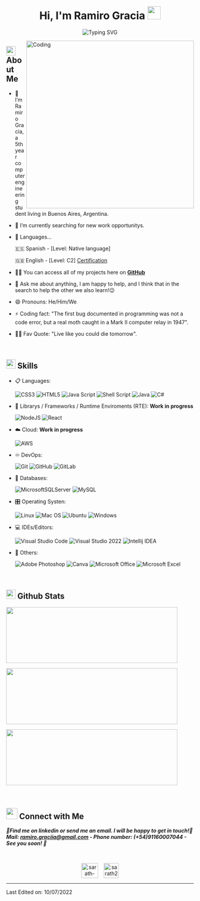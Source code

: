 <h1 align="center">Hi, I'm Ramiro Gracia <img src="https://media.giphy.com/media/hvRJCLFzcasrR4ia7z/giphy.gif" width="35"></h1>

<div align="center">
  
![Typing SVG](https://readme-typing-svg.herokuapp.com?font=ROBOT&size=25&color=39FF14&background=000000&center=true&vCenter=true&width=490&lines=%3E+Welcome+to+my+GitHub+profile...!)

</div>

<img align="right" alt="Coding" width="450" src="https://cdn.dribbble.com/users/1162077/screenshots/3848914/programmer.gif">

## <img src="https://c.tenor.com/NCRHhqkXrJYAAAAi/programmers-go-internet.gif" width="25">  <b>About Me</b>

- 🙋 I’m Ramiro Gracia, a 5th year computer engineering student living in Buenos Aires, Argentina.

- 🔭 I’m currently searching for new work opportunitys.

- 💬 Languages...

  🇪🇸 Spanish - [Level: Native language]
  
  🇬🇧 English - [Level: C2] [Certification](https://cert.efset.org/en/6iBzbb)

- 👨‍💻 You can access all of my projects here on **[GitHub](https://github.com/ramiro-gracia)**

- 💬 Ask me about anything, I am happy to help, and I think that in the search to help the other we also learn!😉

- 😄 Pronouns: He/Him/We

- ⚡ Coding fact: "The first bug documented in programming was not a code error, but a real moth caught in a Mark II computer relay in 1947".

- 💪🏼 Fav Quote: "Live like you could die tomorrow".

<br>

## <img src="https://media2.giphy.com/media/QssGEmpkyEOhBCb7e1/giphy.gif?cid=ecf05e47a0n3gi1bfqntqmob8g9aid1oyj2wr3ds3mg700bl&rid=giphy.gif" width ="25"><b> Skills</b>

<p align="center">

- 📋 Languages:
    
    ![CSS3](https://img.shields.io/badge/css3-%231572B6.svg?style=for-the-badge&logo=css3&logoColor=white)
    ![HTML5](https://img.shields.io/badge/html5-%23E34F26.svg?style=for-the-badge&logo=html5&logoColor=white)
    ![Java Script](https://img.shields.io/badge/JavaScript-F7DF1E?style=for-the-badge&logo=javascript&logoColor=black)
    ![Shell Script](https://img.shields.io/badge/shell_script-%23121011.svg?style=for-the-badge&logo=gnu-bash&logoColor=white)
    ![Java](https://img.shields.io/badge/Java-ED8B00?style=for-the-badge&logo=openjdk&logoColor=white)
    ![C#](https://img.shields.io/badge/C%23-239120?style=for-the-badge&logo=c-sharp&logoColor=white)

- 📓 Librarys / Frameworks / Runtime Enviroments (RTE): **Work in progress**
  
    ![NodeJS](https://img.shields.io/badge/Node.js-43853D?style=for-the-badge&logo=node.js&logoColor=white)
    ![React](https://img.shields.io/badge/React-20232A?style=for-the-badge&logo=react&logoColor=61DAFB)
    
- ☁️ Cloud: **Work in progress**

    ![AWS](https://img.shields.io/badge/AWS-%23FF9900.svg?style=for-the-badge&logo=amazon-aws&logoColor=white)
    
- ♾️ DevOps:

    ![Git](https://img.shields.io/badge/git-%23F05033.svg?style=for-the-badge&logo=git&logoColor=white)
    ![GitHub](https://img.shields.io/badge/github-%23121011.svg?style=for-the-badge&logo=github&logoColor=white)
    ![GitLab](https://img.shields.io/badge/gitlab-%23181717.svg?style=for-the-badge&logo=gitlab&logoColor=white)
    
- 💾 Databases:

    ![MicrosoftSQLServer](https://img.shields.io/badge/Microsoft%20SQL%20Sever-CC2927?style=for-the-badge&logo=microsoft%20sql%20server&logoColor=white) 
    ![MySQL](https://img.shields.io/badge/mysql-%2300f.svg?style=for-the-badge&logo=mysql&logoColor=white)
    
- 🎛️ Operating Systen:

    ![Linux](https://img.shields.io/badge/Linux-FCC624?style=for-the-badge&logo=linux&logoColor=black)
    ![Mac OS](https://img.shields.io/badge/mac%20os-000000?style=for-the-badge&logo=macos&logoColor=F0F0F0)
    ![Ubuntu](https://img.shields.io/badge/Ubuntu-E95420?style=for-the-badge&logo=ubuntu&logoColor=white)
    ![Windows](https://img.shields.io/badge/Windows-0078D6?style=for-the-badge&logo=windows&logoColor=white)
    
- 💻 IDEs/Editors:

    ![Visual Studio Code](https://img.shields.io/badge/Visual%20Studio%20Code-0078d7.svg?style=for-the-badge&logo=visual-studio-code&logoColor=white)
    ![Visual Studio 2022](https://img.shields.io/badge/Visual_Studio-5C2D91?style=for-the-badge&logo=visual%20studio&logoColor=white)
    ![Intellij IDEA](https://img.shields.io/badge/IntelliJ_IDEA-000000.svg?style=for-the-badge&logo=intellij-idea&logoColor=white)
    
- 🥅 Others:

    ![Adobe Photoshop](https://img.shields.io/badge/adobe%20photoshop-%2331A8FF.svg?style=for-the-badge&logo=adobe%20photoshop&logoColor=white)
    ![Canva](https://img.shields.io/badge/Canva-%2300C4CC.svg?style=for-the-badge&logo=Canva&logoColor=white) 
    ![Microsoft Office](https://img.shields.io/badge/Microsoft_Office-D83B01?style=for-the-badge&logo=microsoft-office&logoColor=white)
    ![Microsoft Excel](https://img.shields.io/badge/Microsoft_Excel-217346?style=for-the-badge&logo=microsoft-excel&logoColor=white)


</p>

<br> 

## <img src="https://media.giphy.com/media/iY8CRBdQXODJSCERIr/giphy.gif" width="25"> <b>Github Stats</b>

<p><img width="460" height="150" src="https://github-readme-stats.vercel.app/api?username=ramiro-gracia&theme=tokyonight&show_icons=true/460/300">

<p><img width="460" height="150" src="https://github-readme-stats.vercel.app/api/top-langs?username=ramiro-gracia&show_icons=true&locale=en&layout=compact&theme=tokyonight"/460/300"></p>

<p><img width="460" height="150" src="https://github-readme-streak-stats.herokuapp.com/?user=ramiro-gracia&theme=tokyonight&&fire=FF801F&currStreakNum=FFBE69&currStreakLabel=FFBE69"/460/300"></p>

<br>

## <img src="https://media.giphy.com/media/LnQjpWaON8nhr21vNW/giphy.gif" width='30'> <b>Connect with Me</b>

 <em>🌟<b>Find me on linkedin or send me an email. I will be happy to get in touch!</b>🌟</em>
 <br>
 <em><b>  Mail: ramiro.graciia@gmail.com - Phone number: (+54)91160007044 - See you soon! </b>👋</em>
 
<br>

<p align="center">
<a href="https://www.linkedin.com/in/ramiro-gracia/" target="blank"><img align="center" src="https://i.pinimg.com/originals/de/b4/6f/deb46f02a59e3b3a2aa58fac16290d63.gif" alt="sarath-p-m" height="40" width="45" /></a>
&nbsp;
&nbsp;<a href="mailto:ramiro.graciia@gmail.com" target="blank"><img align="center" src="https://user-images.githubusercontent.com/86669668/171339003-ef5b5c96-eac8-478c-a9cc-318ca9477fce.gif" alt="sarath2375@gmail.com" width="40" /></a>      
  
  

-----
Last Edited on: 10/07/2022
